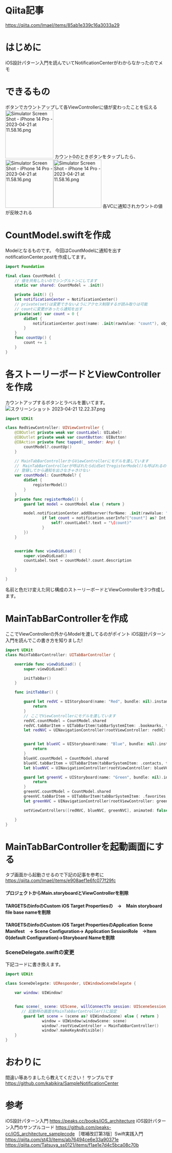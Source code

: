 # Qiita記事
https://qiita.com/Imael/items/85ab1e339c16a3033a29
# はじめに
iOS設計パターン入門を読んでいてNotificationCenterがわからなかったのでメモ
# できるもの
ボタンでカウントアップして各ViewControllerに値が変わったことを伝える
<img width="150" alt="Simulator Screen Shot - iPhone 14 Pro - 2023-04-21 at 11.58.16.png" src="https://qiita-image-store.s3.ap-northeast-1.amazonaws.com/0/2883687/c3c8ec8b-036f-3c4d-ae92-143d5aa70124.png">
カウント0のときボタンをタップしたら、
<img width="150" alt="Simulator Screen Shot - iPhone 14 Pro - 2023-04-21 at 11.58.16.png" src="https://qiita-image-store.s3.ap-northeast-1.amazonaws.com/0/2883687/795768ae-1e09-8df5-d122-041e7cda19de.png"><img width="150" alt="Simulator Screen Shot - iPhone 14 Pro - 2023-04-21 at 11.58.16.png" src="https://qiita-image-store.s3.ap-northeast-1.amazonaws.com/0/2883687/65e1f1bc-5c77-dcf2-573c-5450c3f4741a.png">
各VCに通知されカウントの値が反映される

# CountModel.swiftを作成
Modelとなるものです。
今回はCountModelに通知を出すnotificationCenter.postを作成してます。
```swift
import Foundation

final class CountModel {
    // 値を共有したいのでシングルトンにしてます
    static var shared: CountModel = .init()

    private init() {}
    let notificationCenter = NotificationCenter()
    // private(set)は変更できないようにアクセス制限するが読み取りは可能
    // countに変更があったら通知を出す
    private(set) var count = 0 {
        didSet {
            notificationCenter.post(name: .init(rawValue: "count"), object: nil, userInfo: ["count": count])
        }
    }
    func countUp() {
        count += 1
    }
}
```
# 各ストーリーボードとViewControllerを作成
カウントアップするボタンとラベルを置いてます。
![スクリーンショット 2023-04-21 12.22.37.png](https://qiita-image-store.s3.ap-northeast-1.amazonaws.com/0/2883687/a9a293f2-db6b-6914-5aae-3130a308362f.png)




```swift
import UIKit

class RedViewController: UIViewController {
    @IBOutlet private weak var countLabel: UILabel!
    @IBOutlet private weak var countButton: UIButton!
    @IBAction private func tapped(_ sender: Any) {
        countModel?.countUp()
    }

    // MainTabBarControllerからViewControllerにモデルを渡しています
    //　MainTabBarControllerが呼ばれたらdidSetでregisterModel()も呼ばれるのでNotificationCenterクラスへの登録完了
    // 登録してから通知を出さなきゃきけない
    var countModel: CountModel? {
        didSet {
            registerModel()
        }
    }
    private func registerModel() {
        guard let model = countModel else { return }

        model.notificationCenter.addObserver(forName: .init(rawValue: "count"), object: nil, queue: nil, using: { [weak self] notification in
                if let count = notification.userInfo?["count"] as? Int {
                    self?.countLabel?.text = "\(count)"
                }
        })
    }


    override func viewDidLoad() {
        super.viewDidLoad()
        countLabel.text = countModel?.count.description

    }

}
```
名前と色だけ変えた同じ構成のストーリーボードとViewControllerを3つ作成します。




# MainTabBarControllerを作成
ここでViewControllerの外からModelを渡してるのがポイント
iOS設計パターン入門を読んでこの書き方を知りました!
```swift
import UIKit
class MainTabBarController: UITabBarController {

    override func viewDidLoad() {
        super.viewDidLoad()

        initTabBar()
    }

    func initTabBar() {

        guard let redVC = UIStoryboard(name: "Red", bundle: nil).instantiateInitialViewController() as? RedViewController else {
            return
        }
        // ここでViewControllerにモデルを渡しています
        redVC.countModel = CountModel.shared
        redVC.tabBarItem = UITabBarItem(tabBarSystemItem: .bookmarks, tag: 0)
        let redNVC = UINavigationController(rootViewController: redVC)


        guard let blueVC = UIStoryboard(name: "Blue", bundle: nil).instantiateInitialViewController() as? BlueViewController else {
            return
        }
        blueVC.countModel = CountModel.shared
        blueVC.tabBarItem = UITabBarItem(tabBarSystemItem: .contacts, tag: 1)
        let blueNVC = UINavigationController(rootViewController: blueVC)

        guard let greenVC = UIStoryboard(name: "Green", bundle: nil).instantiateInitialViewController() as? GreenViewController else {
            return
        }
        greenVC.countModel = CountModel.shared
        greenVC.tabBarItem = UITabBarItem(tabBarSystemItem: .favorites, tag: 2)
        let greenNVC = UINavigationController(rootViewController: greenVC)

        setViewControllers([redNVC, blueNVC, greenNVC], animated: false)

    }
}
```



# MainTabBarControllerを起動画面にする
タブ画面から起動させるので下記の記事を参考に
https://qiita.com/Imael/items/e908aef1e6fc077f29fc

#### プロジェクトからMain.storyboardとViewControllerを削除
#### TARGETSのinfoのCustom iOS Target Propertiesの　→　Main storyboard file base nameを削除
#### TARGETSのinfoのCustom iOS Target PropertiesのApplication Scene Manifest　→ Scene Configuration→ Application SessionRole　→Item 0(default Configuration)→Storyboard Nameを削除

### SceneDelegate.swiftの変更
下記コードに書き換えます。
```swift
import UIKit

class SceneDelegate: UIResponder, UIWindowSceneDelegate {

    var window: UIWindow?


    func scene(_ scene: UIScene, willConnectTo session: UISceneSession, options connectionOptions: UIScene.ConnectionOptions) {
       // 起動時の画面をMainTabBarController()に設定
        guard let scene = (scene as? UIWindowScene) else { return }
                window = UIWindow(windowScene: scene)
                window?.rootViewController = MainTabBarController()
                window?.makeKeyAndVisible()
    }
}
```

# おわりに
間違い等ありましたら教えてください！
サンプルです
https://github.com/kabikira/SampleNotificationCenter
# 参考
iOS設計パターン入門
https://peaks.cc/books/iOS_architecture
iOS設計パターン入門のサンプルコード
https://github.com/peaks-cc/iOS_architecture_samplecode
［増補改訂第3版］Swift実践入門
https://qiita.com/st43/items/ab76494ce6e33a90371e
https://qiita.com/Tatsuya_ss0121/items/f1ae1e7d4c5bca08c70b
